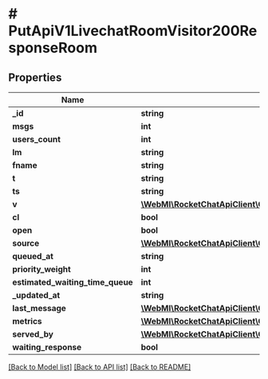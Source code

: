 # # PutApiV1LivechatRoomVisitor200ResponseRoom

## Properties

Name | Type | Description | Notes
------------ | ------------- | ------------- | -------------
**_id** | **string** |  | [optional]
**msgs** | **int** |  | [optional]
**users_count** | **int** |  | [optional]
**lm** | **string** |  | [optional]
**fname** | **string** |  | [optional]
**t** | **string** |  | [optional]
**ts** | **string** |  | [optional]
**v** | [**\WebMI\RocketChatApiClient\OmnichannelApi\Model\GetApiV1LivechatRoom200ResponseRoomV**](GetApiV1LivechatRoom200ResponseRoomV.md) |  | [optional]
**cl** | **bool** |  | [optional]
**open** | **bool** |  | [optional]
**source** | [**\WebMI\RocketChatApiClient\OmnichannelApi\Model\PutApiV1LivechatRoomVisitor200ResponseRoomSource**](PutApiV1LivechatRoomVisitor200ResponseRoomSource.md) |  | [optional]
**queued_at** | **string** |  | [optional]
**priority_weight** | **int** |  | [optional]
**estimated_waiting_time_queue** | **int** |  | [optional]
**_updated_at** | **string** |  | [optional]
**last_message** | [**\WebMI\RocketChatApiClient\OmnichannelApi\Model\PutApiV1LivechatRoomVisitor200ResponseRoomLastMessage**](PutApiV1LivechatRoomVisitor200ResponseRoomLastMessage.md) |  | [optional]
**metrics** | [**\WebMI\RocketChatApiClient\OmnichannelApi\Model\GetApiV1LivechatRoom200ResponseRoomMetrics**](GetApiV1LivechatRoom200ResponseRoomMetrics.md) |  | [optional]
**served_by** | [**\WebMI\RocketChatApiClient\OmnichannelApi\Model\GetApiV1LivechatRooms200ResponseRoomsInnerServedBy**](GetApiV1LivechatRooms200ResponseRoomsInnerServedBy.md) |  | [optional]
**waiting_response** | **bool** |  | [optional]

[[Back to Model list]](../../README.md#models) [[Back to API list]](../../README.md#endpoints) [[Back to README]](../../README.md)
